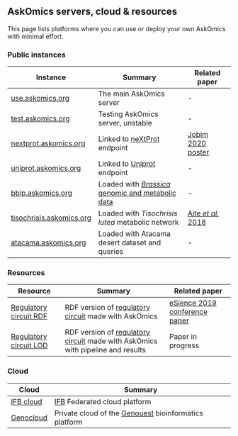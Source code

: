 <!--
.. title: Use
.. slug: use
.. date: 2020-05-12 12:08:00 UTC+02:00
.. tags: 
.. category: 
.. link: 
.. description: 
.. type: text
.. hidetitle: true
-->

## AskOmics servers, cloud & resources


This page lists platforms where you can use or deploy your own AskOmics with minimal effort.


### Public instances

<table class="table table-borderless">
  <thead>
    <tr>
      <th scope="col">Instance</th>
      <th scope="col">Summary</th>
      <th scope="col">Related paper</th>
    </tr>
  </thead>
  <tbody>
    <tr>
      <td><a href="https://use.askomics.org">use.askomics.org</a></th>
      <td>The main AskOmics server</td>
      <td>-</td>
    </tr>
    <tr>
      <td><a href="https://test.askomics.org">test.askomics.org</a></th>
      <td>Testing AskOmics server, unstable</td>
      <td>-</td>
    </tr>
    <tr>
      <td><a href="https://nextprot.askomics.org">nextprot.askomics.org</a></th>
      <td>Linked to <a href="https://sparql.nextprot.org">neXtProt</a> endpoint</td>
      <td><a href="https://www.sfbi.fr/sites/sfbi.fr/files/jobim/jobim2020/posters/compressed/jobim2020_poster_155.pdf">Jobim 2020 poster</a></td>
    </tr>
    <tr>
      <td><a href="https://uniprot.askomics.org">uniprot.askomics.org</a></th>
      <td>Linked to <a href="https://sparql.uniprot.org">Uniprot</a> endpoint</td>
      <td>-</td>
    </tr>
    <tr>
      <td><a href="https://bbip.askomics.org">bbip.askomics.org</a></th>
      <td>Loaded with <a href="https://bbip.genouest.org/is/"><i>Brassica</i> genomic and metabolic data</a></td>
      <td>-</td>
    </tr>
    <tr>
      <td><a href="https://tisochrisis.askomics.org">tisochrisis.askomics.org</a></th>
      <td>Loaded with <i>Tisochrisis lutea</i> metabolic network</td>
      <td><a href="https://journals.plos.org/ploscompbiol/article?id=10.1371/journal.pcbi.1006146">Aite <i>et al.</i> 2018</a></td>
    </tr>
    <tr>
      <td><a href="https://atacama.askomics.org">atacama.askomics.org</a></th>
      <td>Loaded with Atacama desert dataset and queries</td>
      <td>-</td>
    </tr>
  </tbody>
</table>

### Resources

<table class="table table-borderless">
  <thead>
    <tr>
      <th scope="col">Resource</th>
      <th scope="col">Summary</th>
      <th scope="col">Related paper</th>
    </tr>
  </thead>
  <tbody>
    <tr>
      <td><a href="https://regulatorycircuits-rdf.genouest.org/sparql">Regulatory circuit RDF</a></th>
      <td>RDF version of <a href="http://regulatorycircuits.org/">regulatory circuit</a> made with AskOmics</td>
      <td><a href="https://hal.inria.fr/hal-02274982/document">eSience 2019 conference paper</a></td>
    </tr>
    <tr>
      <td><a href="https://regulatorycircuits-lod.genouest.org/sparql">Regulatory circuit LOD</a></th>
      <td>RDF version of <a href="http://regulatorycircuits.org/">regulatory circuit</a> made with AskOmics with pipeline and results</td>
      <td>Paper in progress</td>
    </tr>
  </tbody>
</table>


### Cloud

<table class="table table-borderless">
  <thead>
    <tr>
      <th scope="col">Cloud</th>
      <th scope="col">Summary</th>
    </tr>
  </thead>
  <tbody>
      <td><a href="https://biosphere.france-bioinformatique.fr/catalogue/appliance/166/">IFB cloud</a></td>
      <td><a href="https://www.france-bioinformatique.fr/">IFB</a> Federated cloud platform</td>
    </tr>
    <tr>
      <td><a href="https://genostack.genouest.org">Genocloud</a></th>
      <td>Private cloud of the <a href="https://genouest.org">Genouest</a> bioinformatics platform</td>
    </tr>
    <tr>
  </tbody>
</table>
